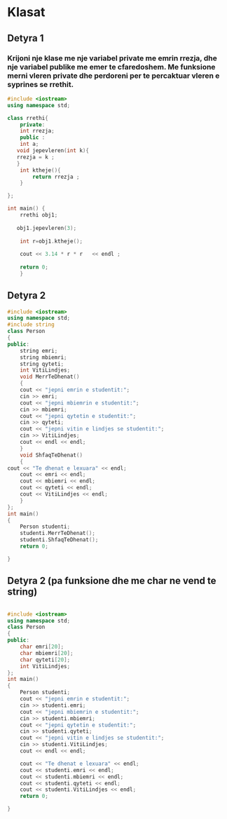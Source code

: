 # **Klasat**





## **Detyra 1**
### Krijoni nje klase me nje variabel private me emrin rrezja, dhe nje variabel publike me emer te cfaredoshem. Me funksione merni vleren private dhe perdoreni per te percaktuar vleren e syprines se rrethit.
```c++
#include <iostream>
using namespace std;

class rrethi{
    private:
    int rrezja;
    public :
    int a;
   void jepevleren(int k){
   rrezja = k ;
   }
    int ktheje(){
        return rrezja ;
    }

};

int main() {
    rrethi obj1;
   
   obj1.jepevleren(3);
   
    int r=obj1.ktheje();
   
    cout << 3.14 * r * r   << endl ;
   
    return 0;
    }
 ```


## **Detyra 2**
```c++
#include <iostream>
using namespace std;
#include string
class Person
{
public:
	string emri;
	string mbiemri;
	string qyteti;
	int VitiLindjes;
    void MerrTeDhenat()
    {
	cout << "jepni emrin e studentit:";
	cin >> emri;
	cout << "jepni mbiemrin e studentit:";
	cin >> mbiemri;
	cout << "jepni qytetin e studentit:";
	cin >> qyteti;
	cout << "jepni vitin e lindjes se studentit:";
	cin >> VitiLindjes;
	cout << endl << endl;
    }
    void ShfaqTeDhenat()
    {
cout << "Te dhenat e lexuara" << endl;
	cout << emri << endl;
	cout << mbiemri << endl;
	cout << qyteti << endl;
	cout << VitiLindjes << endl;
    }
};
int main()
{
	Person studenti;
    studenti.MerrTeDhenat();
    studenti.ShfaqTeDhenat();
	return 0;

}
```

##  **Detyra 2 (pa funksione dhe me char ne vend te string)**
```c++

#include <iostream>
using namespace std;
class Person
{
public:
	char emri[20];
	char mbiemri[20];
	char qyteti[20];
	int VitiLindjes;
};
int main()
{
	Person studenti;
	cout << "jepni emrin e studentit:";
	cin >> studenti.emri;
	cout << "jepni mbiemrin e studentit:";
	cin >> studenti.mbiemri;
	cout << "jepni qytetin e studentit:";
	cin >> studenti.qyteti;
	cout << "jepni vitin e lindjes se studentit:";
	cin >> studenti.VitiLindjes;
	cout << endl << endl;

	cout << "Te dhenat e lexuara" << endl;
	cout << studenti.emri << endl;
	cout << studenti.mbiemri << endl;
	cout << studenti.qyteti << endl;
	cout << studenti.VitiLindjes << endl;
	return 0;

}
```



